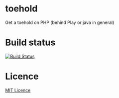 toehold
=======

Get a toehold on PHP (behind Play or java in general)

# Build status

[![Build Status](https://travis-ci.org/leanovate/toehold.svg?branch=master)](https://travis-ci.org/leanovate/toehold)

# Licence

[MIT Licence](http://opensource.org/licenses/MIT)
